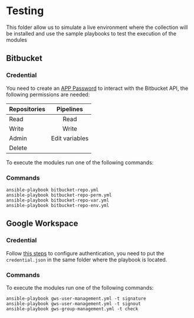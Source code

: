 # Testing

This folder allow us to simulate a live environment where the collection will be installed and use the sample playbooks to test the execution of the modules

## Bitbucket

### Credential

You need to create an [APP Password](https://support.atlassian.com/bitbucket-cloud/docs/create-an-app-password/) to interact with the Bitbucket API, the following permissions are needed:

| Repositories  | Pipelines     |
| ------------- |:-------------:|
| Read          | Read          |
| Write         | Write         |
| Admin         | Edit variables|
| Delete        |               |

To execute the modules run one of the following commands:

### Commands

```
ansible-playbook bitbucket-repo.yml
ansible-playbook bitbucket-repo-perm.yml
ansible-playbook bitbucket-repo-var.yml
ansible-playbook bitbucket-repo-env.yml
```

## Google Workspace

### Credential

Follow [this steps](https://stackoverflow.com/a/72022166) to configure authentication, you need to put the `credential.json` in the same folder where the playbook is located.

### Commands

To execute the modules run one of the following commands:

```
ansible-playbook gws-user-management.yml -t signature
ansible-playbook gws-user-management.yml -t signout
ansible-playbook gws-group-management.yml -t check
```
